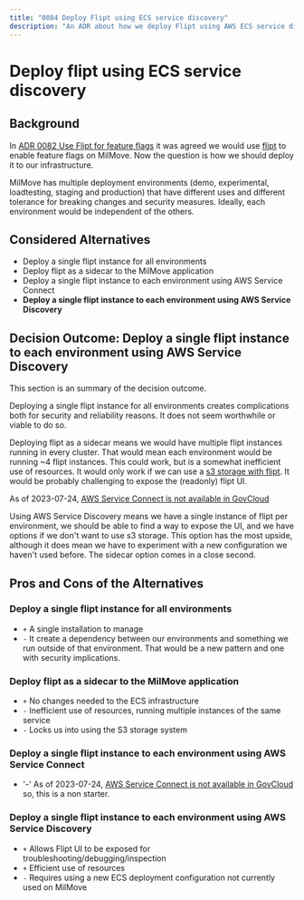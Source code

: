 ```yaml
---
title: "0084 Deploy Flipt using ECS service discovery"
description: "An ADR about how we deploy Flipt using AWS ECS service discovery."
---
```


# Deploy flipt using ECS service discovery

## Background

In [ADR 0082 Use Flipt for feature flags](./0082-use-flipt-feature-flags.md) it was agreed we would use [flipt](https://flipt.io) to enable feature flags on MilMove. Now the question is how we should deploy it to our infrastructure.

MilMove has multiple deployment environments (demo, experimental, loadtesting, staging and production) that have different uses and different tolerance for breaking changes and security measures. Ideally, each environment would be independent of the others.

## Considered Alternatives

- Deploy a single flipt instance for all environments
- Deploy flipt as a sidecar to the MilMove application
- Deploy a single flipt instance to each environment using AWS Service Connect
- **Deploy a single flipt instance to each environment using AWS Service Discovery**

## Decision Outcome: Deploy a single flipt instance to each environment using AWS Service Discovery

This section is an summary of the decision outcome.

Deploying a single flipt instance for all environments creates complications both for security and reliability reasons. It does not seem worthwhile or viable to do so.

Deploying flipt as a sidecar means we would have multiple flipt instances running in every cluster. That would mean each environment would be running ~4 flipt instances. This could work, but is a somewhat inefficient use of resources. It would only work if we can use a [s3 storage with flipt](https://github.com/flipt-io/flipt/pull/1900). It would be probably challenging to expose the (readonly) flipt UI.

As of 2023-07-24, [AWS Service Connect is not available in GovCloud](https://docs.aws.amazon.com/AmazonECS/latest/developerguide/service-connect.html)

Using AWS Service Discovery means we have a single instance of flipt per environment, we should be able to find a way to expose the UI, and we have options if we don't want to use s3 storage. This option has the most upside, although it does mean we have to experiment with a new configuration we haven't used before. The sidecar option comes in a close second.

## Pros and Cons of the Alternatives

### Deploy a single flipt instance for all environments

- `+` A single installation to manage
- `-` It create a dependency between our environments and something we run outside of that environment. That would be a new pattern and one with security implications.

### Deploy flipt as a sidecar to the MilMove application

- `+` No changes needed to the ECS infrastructure
- `-` Inefficient use of resources, running multiple instances of the same service
- `-` Locks us into using the S3 storage system


### Deploy a single flipt instance to each environment using AWS Service Connect

- '-' As of 2023-07-24, [AWS Service Connect is not available in GovCloud](https://docs.aws.amazon.com/AmazonECS/latest/developerguide/service-connect.html) so, this is a non starter.

### Deploy a single flipt instance to each environment using AWS Service Discovery

- `+` Allows Flipt UI to be exposed for troubleshooting/debugging/inspection
- `+` Efficient use of resources
- `-` Requires using a new ECS deployment configuration not currently used on MilMove
